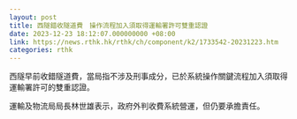 ```yaml
---
layout: post
title: 西隧錯收隧道費　操作流程加入須取得運輸署許可雙重認證
date: 2023-12-23 18:12:07.000000000 +08:00
link: https://news.rthk.hk/rthk/ch/component/k2/1733542-20231223.htm
categories: rthk
---
```


西隧早前收錯隧道費，當局指不涉及刑事成分，已於系統操作關鍵流程加入須取得運輸署許可的雙重認證。

運輸及物流局局長林世雄表示，政府外判收費系統營運，但仍要承擔責任。
